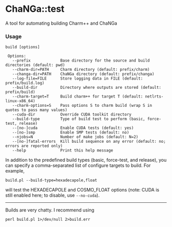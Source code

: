 # ChaNGa::test

A tool for automating building Charm++ and ChaNGa

### Usage

	build [options]
	 
	 Options:
	   --prefix             Base directory for the source and build directories (default: pwd)
	   --charm-dir=PATH     Charm directory (default: prefix/charm)
	   --changa-dir=PATH    ChaNGa directory (default: prefix/changa)
	   --log-file=FILE      Store logging data in FILE (default: prefix/build.log)
	   --build-dir          Directory where outputs are stored (default: prefix/build)
	   --charm-target=T     Build charm++ for target T (default: netlrts-linux-x86_64)
	   --charm-options=S    Pass options S to charm build (wrap S in quotes to pass many values)
	   --cuda-dir           Override CUDA toolkit directory
	   --build-type         Type of build test to perform (basic, force-test, release)
	   --[no-]cuda          Enable CUDA tests (default: yes)
	   --[no-]smp           Enable SMP tests (default: no)
	   --njobs=N            Number of make jobs (default: N=2)
	   --[no-]fatal-errors  Kill build sequence on any error (default: no; errors are reported only)
	   --help               Print this help message

In addition to the predefined build types (basic, force-test, and release), you can specify a
comma-separated list of configure targets to build. For example,

	build.pl --build-type=hexadecapole,float
	
will test the HEXADECAPOLE and COSMO_FLOAT options (note: CUDA is still enabled here; to disable, use `--no-cuda`). 

---

Builds are very chatty. I recommend using

	perl build.pl 1>/dev/null 2>build.err
